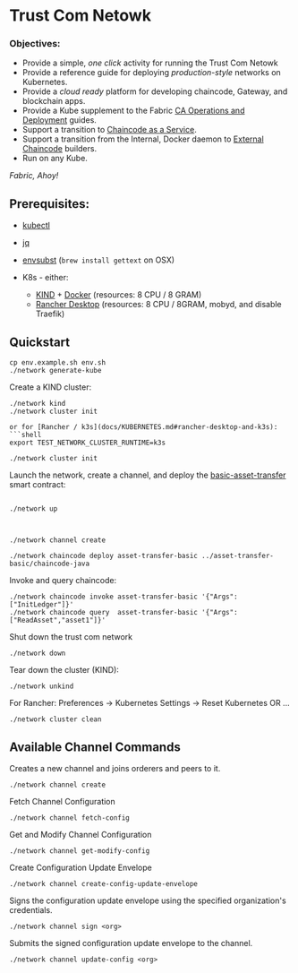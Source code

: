 # Trust Com Netowk

### Objectives:

- Provide a simple, _one click_ activity for running the Trust Com Netowk
- Provide a reference guide for deploying _production-style_ networks on Kubernetes.
- Provide a _cloud ready_ platform for developing chaincode, Gateway, and blockchain apps.
- Provide a Kube supplement to the Fabric [CA Operations and Deployment](https://hyperledger-fabric-ca.readthedocs.io/en/latest/deployguide/ca-deploy.html) guides.
- Support a transition to [Chaincode as a Service](https://hyperledger-fabric.readthedocs.io/en/latest/cc_service.html).
- Support a transition from the Internal, Docker daemon to [External Chaincode](https://hyperledger-fabric.readthedocs.io/en/latest/cc_launcher.html) builders.
- Run on any Kube.

_Fabric, Ahoy!_ 


## Prerequisites:

- [kubectl](https://kubernetes.io/docs/tasks/tools/)
- [jq](https://stedolan.github.io/jq/)
- [envsubst](https://www.gnu.org/software/gettext/manual/html_node/envsubst-Invocation.html) (`brew install gettext` on OSX)

- K8s - either:
  - [KIND](https://kind.sigs.k8s.io/docs/user/quick-start/#installation) + [Docker](https://www.docker.com) (resources: 8 CPU / 8 GRAM) 
  - [Rancher Desktop](https://rancherdesktop.io) (resources: 8 CPU / 8GRAM, mobyd, and disable Traefik)

## Quickstart 

```shell
cp env.example.sh env.sh
./network generate-kube
```

Create a KIND cluster:  
```shell
./network kind
./network cluster init

or for [Rancher / k3s](docs/KUBERNETES.md#rancher-desktop-and-k3s):
```shell
export TEST_NETWORK_CLUSTER_RUNTIME=k3s

./network cluster init
```



Launch the network, create a channel, and deploy the [basic-asset-transfer](../asset-transfer-basic) smart contract: 
```shell

./network up



./network channel create

./network chaincode deploy asset-transfer-basic ../asset-transfer-basic/chaincode-java
```

Invoke and query chaincode:
```shell
./network chaincode invoke asset-transfer-basic '{"Args":["InitLedger"]}'
./network chaincode query  asset-transfer-basic '{"Args":["ReadAsset","asset1"]}'
```

Shut down the trust com network 
```shell
./network down 
```

Tear down the cluster (KIND): 
```shell
./network unkind
```

For Rancher: Preferences -> Kubernetes Settings -> Reset Kubernetes  OR ...
```shell
./network cluster clean
```

## Available Channel Commands
Creates a new channel and joins orderers and peers to it.
```shell
./network channel create
```

Fetch Channel Configuration
```shell
./network channel fetch-config
```

Get and Modify Channel Configuration
```shell
./network channel get-modify-config
```

Create Configuration Update Envelope
```shell
./network channel create-config-update-envelope
```

Signs the configuration update envelope using the specified organization's credentials.
```shell
./network channel sign <org>
```

Submits the signed configuration update envelope to the channel.
```shell
./network channel update-config <org>
```
